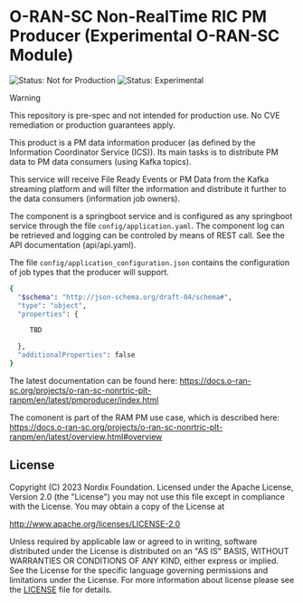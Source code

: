 # O-RAN-SC Non-RealTime RIC PM Producer (Experimental O-RAN-SC Module)

![Status: Not for Production](https://img.shields.io/badge/status-not--for--production-red)
![Status: Experimental](https://img.shields.io/badge/CVE%20Support-none-lightgrey)

> [!WARNING]
> This repository is pre-spec and not intended for production use. No CVE remediation or production guarantees apply.

This product is a PM data information producer (as defined by the Information Coordinator Service (ICS)). Its main tasks is to distribute PM data to PM data consumers (using Kafka topics).

This service will receive File Ready Events or PM Data from the Kafka streaming platform and will filter the information and distribute it further to the data consumers (information job owners).

The component is a springboot service and is configured as any springboot service through the file `config/application.yaml`. The component log can be retrieved and logging can be controled by means of REST call. See the API documentation (api/api.yaml).

The file `config/application_configuration.json` contains the configuration of job types that the producer will support.



```sh
{
  "$schema": "http://json-schema.org/draft-04/schema#",
  "type": "object",
  "properties": {

     TBD

  },
  "additionalProperties": false
}
```

The latest documentation can be found here:
https://docs.o-ran-sc.org/projects/o-ran-sc-nonrtric-plt-ranpm/en/latest/pmproducer/index.html


The comonent is part of the RAM PM use case, which is described here:
https://docs.o-ran-sc.org/projects/o-ran-sc-nonrtric-plt-ranpm/en/latest/overview.html#overview


## License

Copyright (C) 2023 Nordix Foundation. Licensed under the Apache License, Version 2.0 (the "License") you may not use this file except in compliance with the License. You may obtain a copy of the License at

http://www.apache.org/licenses/LICENSE-2.0

Unless required by applicable law or agreed to in writing, software distributed under the License is distributed on an "AS IS" BASIS, WITHOUT WARRANTIES OR CONDITIONS OF ANY KIND, either express or implied. See the License for the specific language governing permissions and limitations under the License.
For more information about license please see the [LICENSE](LICENSE.txt) file for details.
